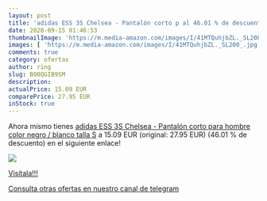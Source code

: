 ```yaml
---
layout: post
title: 'adidas ESS 3S Chelsea - Pantalón corto p al 46.01 % de descuento'
date: 2020-09-15 01:46:53
thumbnailImage: 'https://m.media-amazon.com/images/I/41MTQuhjbZL._SL200_.jpg'
images: [ 'https://m.media-amazon.com/images/I/41MTQuhjbZL._SL200_.jpg' ]
comments: true
category: ofertas
author: ring
slug: B00QGIB9SM
description:
actualPrice: 15.09 EUR
comparePrice: 27.95 EUR
inStock: true
---
```


Ahora mismo tienes [adidas ESS 3S Chelsea - Pantalón corto para hombre  color negro / blanco  talla S](https://www.amazon.com/dp/B00QGIB9SM/?tag=redken08-20) a 15.09 EUR (original: 27.95 EUR) (46.01 %  de descuento) en el siguiente enlace!

[![](https://m.media-amazon.com/images/I/41MTQuhjbZL._SL200_.jpg)](https://www.amazon.com/dp/B00QGIB9SM/?tag=redken08-20)

[Visítala!!!](https://www.amazon.com/dp/B00QGIB9SM/?tag=redken08-20)

[Consulta otras ofertas en nuestro canal de telegram](https://t.me/s/ofertas25)
